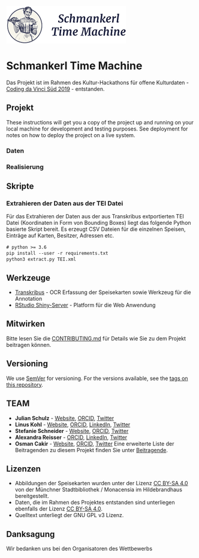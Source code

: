 ![Schmankerl Time Machine Logo](Dokumentation/Bilder/logo.png)

# Schmankerl Time Machine
Das Projekt ist im Rahmen des Kultur-Hackathons  für offene Kulturdaten - [Coding da Vinci Süd 2019](https://codingdavinci.de/events/sued/) - entstanden. 

## Projekt

These instructions will get you a copy of the project up and running on your local machine for development and testing purposes. See deployment for notes on how to deploy the project on a live system.

### Daten


### Realisierung

## Skripte
### Extrahieren der Daten aus der TEI Datei
Für das Extrahieren der Daten aus der aus Transkribus extportierten TEI Datei (Koordinaten in Form von Bounding Boxes) liegt das folgende Python basierte Skript bereit. Es erzeugt CSV Dateien für die einzelnen Speisen, Einträge auf Karten, Besitzer, Adressen etc. 

	# python >= 3.6
    pip install --user -r requirements.txt
    python3 extract.py TEI.xml
 

## Werkzeuge

* [Transkribus](https://transkribus.eu/Transkribus/) - OCR Erfassung der Speisekarten sowie Werkzeug für die Annotation
* [RStudio Shiny-Server](https://www.rstudio.com/products/shiny/shiny-server) - Platform für die Web Anwendung

## Mitwirken

Bitte lesen Sie die [CONTRIBUTING.md](XXX) für Details wie Sie zu dem Projekt beitragen können. 

## Versioning

We use [SemVer](http://semver.org/) for versioning. For the versions available, see the [tags on this repository](https://github.com/your/project/tags). 

## TEAM
* **Julian Schulz** - [Website](https://www.hgw.geschichte.uni-muenchen.de/personen/mitarbeiter/schulz), [ORCID](https://orcid.org/0000-0003-4374-2680), [Twitter](https://twitter.com/SchJulzian)
* **Linus Kohl** - [Website](https://munichresearch.com), [ORCID](https://orcid.org/000-0003-3400-837X), [LinkedIn](https://www.linkedin.com/in/linuskohl), [Twitter](https://twitter.com/LinusKohl)
* **Stefanie Schneider** - [Website](https://www.kunstgeschichte.uni-muenchen.de/personen/wiss_ma/schneider/index.html), [ORCID](https://orcid.org/0000-0003-4915-6949), [Twitter](https://twitter.com/_stschneider)
* **Alexandra Reisser** - [ORCID](https://orcid.org/0000-0001-5560-1901), [LinkedIn](https://www.linkedin.com/in/alexandra-rei%C3%9Fer-379aa7180/), [Twitter](https://twitter.com/alexreisser)
* **Osman Cakir** - [Website](https://osmancakir.io/), [ORCID](https://orcid.org/0000-0002-4828-0748), [Twitter](https://twitter.com/osmancakirio)
Eine erweiterte Liste der Beitragenden zu diesem Projekt finden Sie unter [Beitragende](XX).

## Lizenzen
* Abbildungen der Speisekarten wurden unter der Lizenz [CC BY-SA 4.0](https://creativecommons.org/licenses/by-sa/4.0) von der Münchner Stadtbibliothek / Monacensia im Hildebrandhaus bereitgestellt.
* Daten, die im Rahmen des Projektes entstanden sind unterliegen ebenfalls der Lizenz [CC BY-SA 4.0](https://creativecommons.org/licenses/by-sa/4.0).
* Quelltext unterliegt der GNU GPL v3 Lizenz.

## Danksagung
Wir bedanken uns bei den Organisatoren des Wettbewerbs 

